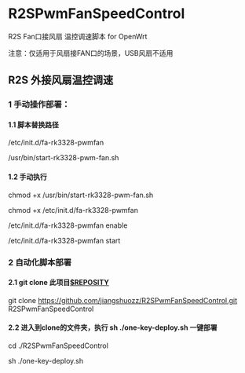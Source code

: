 # R2SPwmFanSpeedControl
R2S Fan口接风扇 温控调速脚本 for OpenWrt

注意：仅适用于风扇接FAN口的场景，USB风扇不适用

## R2S 外接风扇温控调速

### 1 手动操作部署：

#### 1.1 脚本替换路径

/etc/init.d/fa-rk3328-pwmfan

/usr/bin/start-rk3328-pwm-fan.sh

#### 1.2 手动执行

chmod +x /usr/bin/start-rk3328-pwm-fan.sh

chmod +x /etc/init.d/fa-rk3328-pwmfan

/etc/init.d/fa-rk3328-pwmfan enable

/etc/init.d/fa-rk3328-pwmfan start

### 2 自动化脚本部署

#### 2.1 git clone 此项目[$REPOSITY](https://github.com/jiangshuozz/R2SPwmFanSpeedControl.git)

git clone https://github.com/jiangshuozz/R2SPwmFanSpeedControl.git R2SPwmFanSpeedControl

#### 2.2 进入到clone的文件夹，执行 sh ./one-key-deploy.sh 一键部署

cd ./R2SPwmFanSpeedControl

sh ./one-key-deploy.sh
